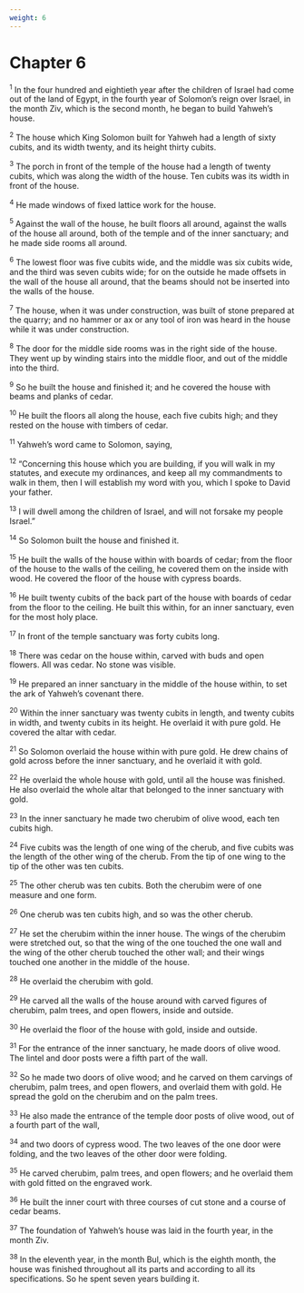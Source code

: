```yaml
---
weight: 6
---
```


# Chapter 6

<sup>1</sup> In the four hundred and eightieth year after the children of Israel had come out of the land of Egypt, in the fourth year of Solomon’s reign over Israel, in the month Ziv, which is the second month, he began to build Yahweh’s house. 

<sup>2</sup> The house which King Solomon built for Yahweh had a length of sixty cubits, and its width twenty, and its height thirty cubits. 

<sup>3</sup> The porch in front of the temple of the house had a length of twenty cubits, which was along the width of the house. Ten cubits was its width in front of the house. 

<sup>4</sup> He made windows of fixed lattice work for the house. 

<sup>5</sup> Against the wall of the house, he built floors all around, against the walls of the house all around, both of the temple and of the inner sanctuary; and he made side rooms all around. 

<sup>6</sup> The lowest floor was five cubits wide, and the middle was six cubits wide, and the third was seven cubits wide; for on the outside he made offsets in the wall of the house all around, that the beams should not be inserted into the walls of the house. 

<sup>7</sup> The house, when it was under construction, was built of stone prepared at the quarry; and no hammer or ax or any tool of iron was heard in the house while it was under construction. 

<sup>8</sup> The door for the middle side rooms was in the right side of the house. They went up by winding stairs into the middle floor, and out of the middle into the third. 

<sup>9</sup> So he built the house and finished it; and he covered the house with beams and planks of cedar. 

<sup>10</sup> He built the floors all along the house, each five cubits high; and they rested on the house with timbers of cedar. 

<sup>11</sup> Yahweh’s word came to Solomon, saying, 

<sup>12</sup> “Concerning this house which you are building, if you will walk in my statutes, and execute my ordinances, and keep all my commandments to walk in them, then I will establish my word with you, which I spoke to David your father. 

<sup>13</sup> I will dwell among the children of Israel, and will not forsake my people Israel.” 

<sup>14</sup> So Solomon built the house and finished it. 

<sup>15</sup> He built the walls of the house within with boards of cedar; from the floor of the house to the walls of the ceiling, he covered them on the inside with wood. He covered the floor of the house with cypress boards. 

<sup>16</sup> He built twenty cubits of the back part of the house with boards of cedar from the floor to the ceiling. He built this within, for an inner sanctuary, even for the most holy place. 

<sup>17</sup> In front of the temple sanctuary was forty cubits long. 

<sup>18</sup> There was cedar on the house within, carved with buds and open flowers. All was cedar. No stone was visible. 

<sup>19</sup> He prepared an inner sanctuary in the middle of the house within, to set the ark of Yahweh’s covenant there. 

<sup>20</sup> Within the inner sanctuary was twenty cubits in length, and twenty cubits in width, and twenty cubits in its height. He overlaid it with pure gold. He covered the altar with cedar. 

<sup>21</sup> So Solomon overlaid the house within with pure gold. He drew chains of gold across before the inner sanctuary, and he overlaid it with gold. 

<sup>22</sup> He overlaid the whole house with gold, until all the house was finished. He also overlaid the whole altar that belonged to the inner sanctuary with gold. 

<sup>23</sup> In the inner sanctuary he made two cherubim of olive wood, each ten cubits high. 

<sup>24</sup> Five cubits was the length of one wing of the cherub, and five cubits was the length of the other wing of the cherub. From the tip of one wing to the tip of the other was ten cubits. 

<sup>25</sup> The other cherub was ten cubits. Both the cherubim were of one measure and one form. 

<sup>26</sup> One cherub was ten cubits high, and so was the other cherub. 

<sup>27</sup> He set the cherubim within the inner house. The wings of the cherubim were stretched out, so that the wing of the one touched the one wall and the wing of the other cherub touched the other wall; and their wings touched one another in the middle of the house. 

<sup>28</sup> He overlaid the cherubim with gold. 

<sup>29</sup> He carved all the walls of the house around with carved figures of cherubim, palm trees, and open flowers, inside and outside. 

<sup>30</sup> He overlaid the floor of the house with gold, inside and outside. 

<sup>31</sup> For the entrance of the inner sanctuary, he made doors of olive wood. The lintel and door posts were a fifth part of the wall. 

<sup>32</sup> So he made two doors of olive wood; and he carved on them carvings of cherubim, palm trees, and open flowers, and overlaid them with gold. He spread the gold on the cherubim and on the palm trees. 

<sup>33</sup> He also made the entrance of the temple door posts of olive wood, out of a fourth part of the wall, 

<sup>34</sup> and two doors of cypress wood. The two leaves of the one door were folding, and the two leaves of the other door were folding. 

<sup>35</sup> He carved cherubim, palm trees, and open flowers; and he overlaid them with gold fitted on the engraved work. 

<sup>36</sup> He built the inner court with three courses of cut stone and a course of cedar beams. 

<sup>37</sup> The foundation of Yahweh’s house was laid in the fourth year, in the month Ziv. 

<sup>38</sup> In the eleventh year, in the month Bul, which is the eighth month, the house was finished throughout all its parts and according to all its specifications. So he spent seven years building it. 


